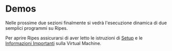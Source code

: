 # Demos

Nelle prossime due sezioni finalmente si vedrà l'esecuzione dinamica di due semplici programmi su Ripes.

Per aprire Ripes assicurarsi di aver letto le istruzioni di [Setup](./0.1_setup.md) e le [Informazioni Importanti](./0.2_informazioni_importanti.md) sulla Virtual Machine.